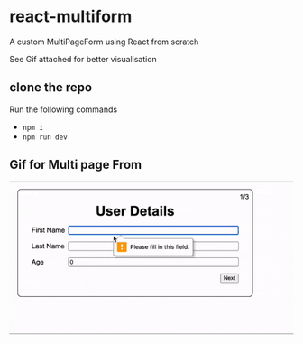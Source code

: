 # react-multiform
A custom MultiPageForm using React from scratch

See Gif attached for better visualisation

## clone the repo
Run the following commands
* `npm i `
* `npm run dev` 


## Gif for Multi page From
![Gif](ezgif-1-bc3f043aa5.gif)
